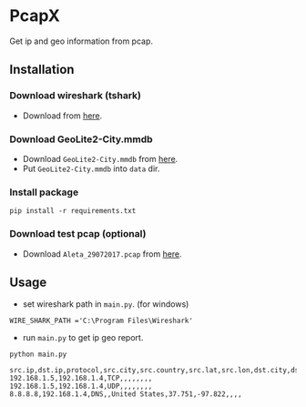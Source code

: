 # PcapX
Get ip and geo information from pcap.
## Installation
### Download wireshark (tshark)
* Download from [here](https://www.wireshark.org/download.html).
### Download GeoLite2-City.mmdb
* Download `GeoLite2-City.mmdb` from [here](https://dev.maxmind.com/geoip/geolite2-free-geolocation-data).
* Put `GeoLite2-City.mmdb` into `data` dir.
### Install package
```
pip install -r requirements.txt
```
### Download test pcap (optional)
* Download `Aleta_29072017.pcap` from [here](http://dataset.tlm.unavarra.es/ransomware/).
## Usage
* set wireshark path in `main.py`. (for windows)
```
WIRE_SHARK_PATH ='C:\Program Files\Wireshark'
```
* run `main.py` to get ip geo report.
```
python main.py
```
```
src.ip,dst.ip,protocol,src.city,src.country,src.lat,src.lon,dst.city,dst.country,dst.lat,dst.lon
192.168.1.5,192.168.1.4,TCP,,,,,,,,
192.168.1.5,192.168.1.4,UDP,,,,,,,,
8.8.8.8,192.168.1.4,DNS,,United States,37.751,-97.822,,,,
```
